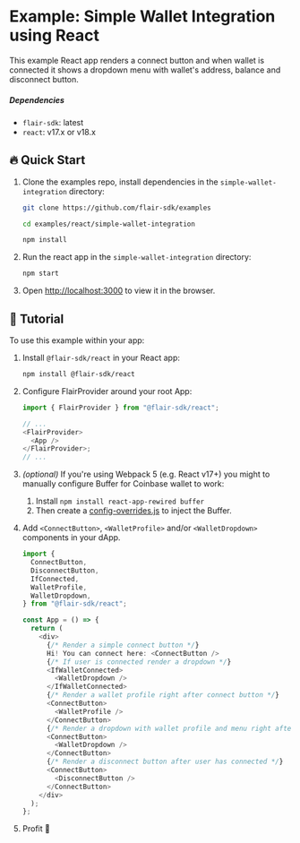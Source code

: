 # Example: Simple Wallet Integration using React

This example React app renders a connect button and when wallet is connected it shows a dropdown menu with wallet's address, balance and disconnect button.

##### Dependencies

- `flair-sdk`: latest
- `react`: v17.x or v18.x

## :fire: Quick Start

1. Clone the examples repo, install dependencies in the `simple-wallet-integration` directory:

   ```sh
   git clone https://github.com/flair-sdk/examples

   cd examples/react/simple-wallet-integration

   npm install
   ```

2. Run the react app in the `simple-wallet-integration` directory:

   ```sh
   npm start
   ```

3. Open [http://localhost:3000](http://localhost:3000) to view it in the browser.

## 🔮 Tutorial

To use this example within your app:

1. Install `@flair-sdk/react` in your React app:

   ```sh
   npm install @flair-sdk/react
   ```

2. Configure FlairProvider around your root App:

   ```ts
   import { FlairProvider } from "@flair-sdk/react";

   // ...
   <FlairProvider>
     <App />
   </FlairProvider>;
   // ...
   ```

3. _(optional)_ If you're using Webpack 5 (e.g. React v17+) you might to manually configure Buffer for Coinbase wallet to work:

   1. Install `npm install react-app-rewired buffer`
   2. Then create a [config-overrides.js](config-overrides.js) to inject the Buffer.

4. Add `<ConnectButton>`, `<WalletProfile>` and/or `<WalletDropdown>` components in your dApp.

   ```ts
   import {
     ConnectButton,
     DisconnectButton,
     IfConnected,
     WalletProfile,
     WalletDropdown,
   } from "@flair-sdk/react";

   const App = () => {
     return (
       <div>
         {/* Render a simple connect button */}
         Hi! You can connect here: <ConnectButton />
         {/* If user is connected render a dropdown */}
         <IfWalletConnected>
           <WalletDropdown />
         </IfWalletConnected>
         {/* Render a wallet profile right after connect button */}
         <ConnectButton>
           <WalletProfile />
         </ConnectButton>
         {/* Render a dropdown with wallet profile and menu right after connect button */}
         <ConnectButton>
           <WalletDropdown />
         </ConnectButton>
         {/* Render a disconnect button after user has connected */}
         <ConnectButton>
           <DisconnectButton />
         </ConnectButton>
       </div>
     );
   };
   ```

5. Profit :rocket:
